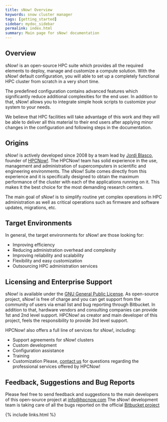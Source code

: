 ```yaml
---
title: sNow! Overview
keywords: snow cluster manager
tags: [getting_started]
sidebar: mydoc_sidebar
permalink: index.html
summary: Main page for sNow! documentation
---
```

## Overview
sNow! is an open-source HPC suite which provides all the required elements to deploy, manage and customize a compute solution. With the sNow! default configuration, you will able to set up a completely functional HPC cluster from scratch in a very short time.

The predefined configuration contains advanced features which significantly reduce additional complexities for the end user. In addition to that, sNow! allows you to integrate simple hook scripts to customize your system to your needs.

We believe that HPC facilities will take advantage of this work and they will be able to deliver all this material to their end users after applying minor changes in the configuration and following steps in the documentation.

## Origins
sNow! is actively developed since 2008 by a team lead by [Jordi Blasco](https://www.linkedin.com/in/jordiblascopallares/), founder of [HPCNow!](http://www.hpcnow.com). The HPCNow! team has solid experience in the use, management and administration of supercomputers in scientific and engineering environments. The sNow! Suite comes directly from this experience and it is specifically designed to obtain the maximum performance of the cluster with each of the applications running on it. This makes it the best choice for the most demanding research centers.

The main goal of sNow! is to simplify routine yet complex operations in HPC administration as well as critical operations such as firmware and software updates, migrations, etc.

## Target Environments
In general, the target environments for sNow! are those looking for:
* Improving efficiency
* Reducing administration overhead and complexity
* Improving reliability and scalability
* Flexibility and easy customization
* Outsourcing HPC administration services

## Licensing and Enterprise Support
sNow! is available under the [GNU General Public License](https://www.gnu.org/copyleft/gpl.html). As open-source project, sNow! is free of charge and you can get support from the community of users via email list and bug reporting through Bitbucket. In addition to that, hardware vendors and consulting companies can provide 1st and 2nd level support. HPCNow! as creator and main developer of this project, feels the responsibility to provide 3rd level support.

HPCNow! also offers a full line of services for sNow!, including:
* Support agreements for sNow! clusters
* Custom development
* Configuration assistance
* Training
* Customization 
Please, [contact us](mailto:info@hpcnow.com) for questions regarding the professional services offered by HPCNow!

## Feedback, Suggestions and Bug Reports
Please feel free to send feedback and suggestions to the main developers of this open-source project at info@hpcnow.com
The sNow! development team is taking care of all the bugs reported on the official [Bitbucket project](https://bitbucket.org/hpcnow/snow-tools/issues?status=new&status=open )

{% include links.html %}

